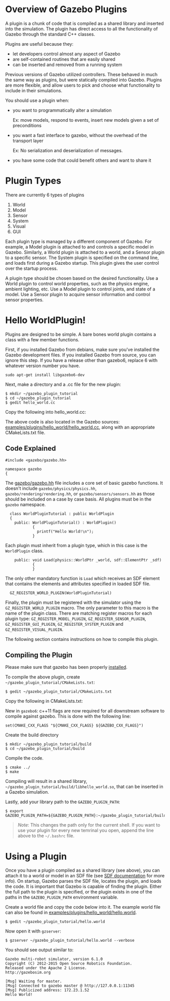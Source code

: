 # Overview of Gazebo Plugins

A plugin is a chunk of code that is compiled as a shared library and inserted into the simulation.
The plugin has direct access to all the functionality of Gazebo through the standard C++ classes.

Plugins are useful because they:

* let developers control almost any aspect of Gazebo
* are self-contained routines that are easily shared
* can be inserted and removed from a running system

Previous versions of Gazebo utilized controllers.
These behaved in much the same way as plugins, but were statically compiled into Gazebo.
Plugins are more flexible, and allow users to pick and choose what functionality to
include in their simulations.

You should use a plugin when:

*  you want to programmatically alter a simulation

   Ex: move models, respond to events, insert new models given a set of preconditions

*  you want a fast interface to gazebo, without the overhead of the transport layer

   Ex: No serialization and deserialization of messages.

*  you have some code that could benefit others and want to share it

# Plugin Types

There are currently 6 types of plugins

1.  World
1.  Model
1.  Sensor
1.  System
1.  Visual
1.  GUI

Each plugin type is managed by a different component of Gazebo.
For example, a Model plugin is attached to and controls a specific model in Gazebo.
Similarly, a World plugin is attached to a world, and a Sensor plugin to a specific sensor.
The System plugin is specified on the command line, and loads first during a Gazebo startup.
This plugin gives the user control over the startup process.

A plugin type should be chosen based on the desired functionality.
Use a World plugin to control world properties, such as the physics engine, ambient lighting, etc.
Use a Model plugin to control joints, and state of a model.
Use a Sensor plugin to acquire sensor information and control sensor properties.

# Hello WorldPlugin!

Plugins are designed to be simple.
A bare bones world plugin contains a class with a few member functions.

First, if you installed Gazebo from debians, make sure you've installed the Gazebo development files. If you installed Gazebo from source, you can ignore this step. If you have a release other than gazebo6, replace 6 with whatever version number you have.

~~~
sudo apt-get install libgazebo6-dev
~~~

Next, make a directory and a .cc file for the new plugin:

~~~
$ mkdir ~/gazebo_plugin_tutorial
$ cd ~/gazebo_plugin_tutorial
$ gedit hello_world.cc
~~~

Copy the following into hello_world.cc:
<include from='/#include/' src='http://github.com/osrf/gazebo/raw/gazebo6/examples/plugins/hello_world/hello_world.cc' />

The above code is also located in the Gazebo sources:
[examples/plugins/hello\_world/hello\_world.cc](http://github.com/osrf/gazebo/blob/gazebo6/examples/plugins/hello_world),
along with an appropriate CMakeLists.txt file.

## Code Explained

~~~
#include <gazebo/gazebo.hh>

namespace gazebo
{
~~~

The [gazebo/gazebo.hh](https://github.com/osrf/gazebo/blob/gazebo6/gazebo/gazebo_core.hh)
file includes a core set of basic gazebo functions.
It doesn't include `gazebo/physics/physics.hh`, `gazebo/rendering/rendering.hh`,
or `gazebo/sensors/sensors.hh` as those should be included on a case by case basis.
All plugins must be in the `gazebo` namespace.

~~~
  class WorldPluginTutorial : public WorldPlugin
  {
    public: WorldPluginTutorial() : WorldPlugin()
            {
              printf("Hello World!\n");
            }
~~~

Each plugin must inherit from a plugin type, which in this case is the `WorldPlugin` class.

~~~
    public: void Load(physics::WorldPtr _world, sdf::ElementPtr _sdf)
            {
            }
~~~

The only other mandatory function is `Load` which receives an SDF element that
contains the elements and attributes specified in loaded SDF file.

~~~
  GZ_REGISTER_WORLD_PLUGIN(WorldPluginTutorial)
~~~

Finally, the plugin must be registered with the simulator using the
`GZ_REGISTER_WORLD_PLUGIN` macro.
The only parameter to this macro is the name of the plugin class.
There are matching register macros for each plugin type:
`GZ_REGISTER_MODEL_PLUGIN`, `GZ_REGISTER_SENSOR_PLUGIN`,
`GZ_REGISTER_GUI_PLUGIN`,
`GZ_REGISTER_SYSTEM_PLUGIN` and `GZ_REGISTER_VISUAL_PLUGIN`.

The following section contains instructions on how to compile this plugin.

## Compiling the Plugin

Please make sure that gazebo has been properly [installed](http://gazebosim.org/install).

To compile the above plugin, create `~/gazebo_plugin_tutorial/CMakeLists.txt`:

~~~
$ gedit ~/gazebo_plugin_tutorial/CMakeLists.txt
~~~

Copy the following in CMakeLists.txt:
<include src='http://github.com/osrf/gazebo/raw/gazebo6/examples/plugins/hello_world/CMakeLists.txt' />

New in `gazebo6`: c++11 flags are now required for all downstream software to compile against gazebo.
This is done with the following line:

~~~
set(CMAKE_CXX_FLAGS "${CMAKE_CXX_FLAGS} ${GAZEBO_CXX_FLAGS}")
~~~

Create the build directory

~~~
$ mkdir ~/gazebo_plugin_tutorial/build
$ cd ~/gazebo_plugin_tutorial/build
~~~

Compile the code.

~~~
$ cmake ../
$ make
~~~

Compiling will result in a shared library,
`~/gazebo_plugin_tutorial/build/libhello_world.so`,
that can be inserted in a Gazebo simulation.

Lastly, add your library path to the `GAZEBO_PLUGIN_PATH`:

~~~
$ export GAZEBO_PLUGIN_PATH=${GAZEBO_PLUGIN_PATH}:~/gazebo_plugin_tutorial/build
~~~

> *Note*: This changes the path only for the current shell. If you want to use
your plugin for every new temrinal you open, append the line above to the
`~/.bashrc` file.

# Using a Plugin

Once you have a plugin compiled as a shared library (see above),
you can attach it to a world or model in an SDF file
(see [SDF documentation](http://gazebosim.org/sdf.html) for more info).
On startup, Gazebo parses the SDF file, locates the plugin, and loads the code.
It is important that Gazebo is capable of finding the plugin.
Either the full path to the plugin is specified, or the plugin exists in
one of the paths in the `GAZEBO_PLUGIN_PATH` environment variable.

Create a world file and copy the code below into it. The example world file
can also be found in
[examples/plugins/hello_world/hello.world](https://github.com/osrf/gazebo/blob/gazebo6/examples/plugins/hello_world/hello.world).

~~~
$ gedit ~/gazebo_plugin_tutorial/hello.world
~~~

<include src='http://github.com/osrf/gazebo/raw/gazebo6/examples/plugins/hello_world/hello.world' />

Now open it with `gzserver`:

~~~
$ gzserver ~/gazebo_plugin_tutorial/hello.world --verbose
~~~

You should see output similar to:

~~~
Gazebo multi-robot simulator, version 6.1.0
Copyright (C) 2012-2015 Open Source Robotics Foundation.
Released under the Apache 2 License.
http://gazebosim.org

[Msg] Waiting for master.
[Msg] Connected to gazebo master @ http://127.0.0.1:11345
[Msg] Publicized address: 172.23.1.52
Hello World!
~~~
